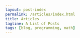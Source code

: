 ```yaml
---
layout: post-index
permalink: /articles/index.html
title: Articles
tagline: A List of Posts
tags: [blog, programming, math]
---
```

